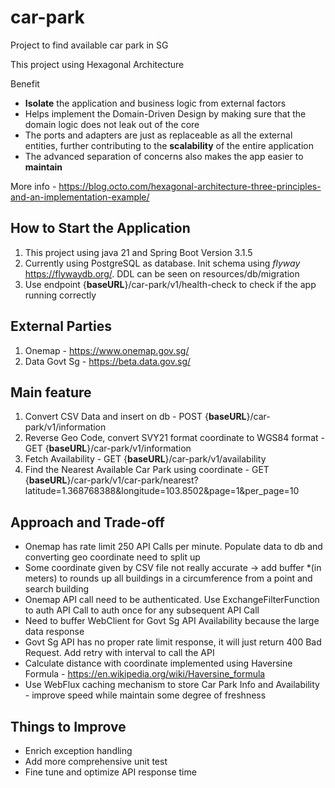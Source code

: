 # car-park
Project to find available car park in SG

This project using Hexagonal Architecture

Benefit
- **Isolate** the application and business logic from external factors
- Helps implement the Domain-Driven Design by making sure that the domain logic does not leak out of the core
- The ports and adapters are just as replaceable as all the external entities, further contributing to the **scalability** of the entire application
- The advanced separation of concerns also makes the app easier to **maintain**

More info - https://blog.octo.com/hexagonal-architecture-three-principles-and-an-implementation-example/

How to Start the Application
-

1. This project using java 21 and Spring Boot Version 3.1.5
2. Currently using PostgreSQL as database. Init schema using *flyway* https://flywaydb.org/. DDL can be seen on resources/db/migration
3. Use endpoint {**baseURL**}/car-park/v1/health-check to check if the app running correctly

External Parties
-
1. Onemap - https://www.onemap.gov.sg/
2. Data Govt Sg - https://beta.data.gov.sg/

Main feature
-
1. Convert CSV Data and insert on db - POST {**baseURL**}/car-park/v1/information
2. Reverse Geo Code, convert SVY21 format coordinate to WGS84 format - GET {**baseURL**}/car-park/v1/information
3. Fetch Availability - GET {**baseURL**}/car-park/v1/availability
4. Find the Nearest Available Car Park using coordinate - GET {**baseURL**}/car-park/v1/car-park/nearest?latitude=1.368768388&longitude=103.8502&page=1&per_page=10

Approach and Trade-off
- 

- Onemap has rate limit 250 API Calls per minute. Populate data to db and converting geo coordinate need to split up
- Some coordinate given by CSV file not really accurate -> add buffer *(in meters) to rounds up all buildings in a circumference from a point and search building
- Onemap API call need to be authenticated. Use ExchangeFilterFunction to auth API Call to auth once for any subsequent API Call
- Need to buffer WebClient for Govt Sg API Availability because the large data response
- Govt Sg API has no proper rate limit response, it will just return 400 Bad Request. Add retry with interval to call the API
- Calculate distance with coordinate implemented using Haversine Formula - https://en.wikipedia.org/wiki/Haversine_formula
- Use WebFlux caching mechanism to store Car Park Info and Availability - improve speed while maintain some degree of freshness

Things to Improve
-

- Enrich exception handling
- Add more comprehensive unit test
- Fine tune and optimize API response time